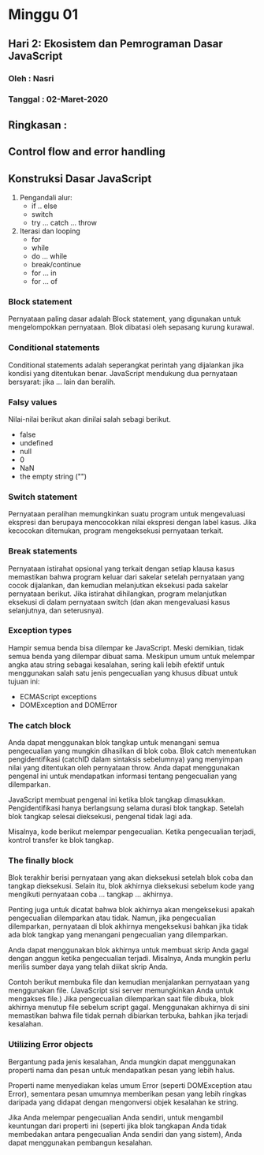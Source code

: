 # Minggu 01

## Hari 2: Ekosistem dan Pemrograman Dasar JavaScript

### Oleh : Nasri

### Tanggal : 02-Maret-2020

## Ringkasan :
## Control flow and error handling

## Konstruksi Dasar JavaScript
  1. Pengandali alur:
      * if .. else
      * switch
      * try ... catch ... throw
  2. Iterasi dan looping
      * for
      * while
      * do ... while
      * break/continue
      * for ... in
      * for ... of
      
### Block statement
Pernyataan paling dasar adalah Block statement, yang digunakan untuk mengelompokkan pernyataan. Blok dibatasi oleh sepasang kurung kurawal.

### Conditional statements
Conditional statements adalah seperangkat perintah yang dijalankan jika kondisi yang ditentukan benar. JavaScript mendukung dua pernyataan bersyarat: jika ... lain dan beralih.

### Falsy values
Nilai-nilai berikut akan dinilai salah sebagi berikut.
* false
* undefined
* null
* 0
* NaN
* the empty string ("")

### Switch statement
Pernyataan peralihan memungkinkan suatu program untuk mengevaluasi ekspresi dan berupaya mencocokkan nilai ekspresi dengan label kasus. Jika kecocokan ditemukan, program mengeksekusi pernyataan terkait.

### Break statements
Pernyataan istirahat opsional yang terkait dengan setiap klausa kasus memastikan bahwa program keluar dari sakelar setelah pernyataan yang cocok dijalankan, dan kemudian melanjutkan eksekusi pada sakelar pernyataan berikut. Jika istirahat dihilangkan, program melanjutkan eksekusi di dalam pernyataan switch (dan akan mengevaluasi kasus selanjutnya, dan seterusnya).

### Exception types
Hampir semua benda bisa dilempar ke JavaScript. Meski demikian, tidak semua benda yang dilempar dibuat sama. Meskipun umum untuk melempar angka atau string sebagai kesalahan, sering kali lebih efektif untuk menggunakan salah satu jenis pengecualian yang khusus dibuat untuk tujuan ini:
* ECMAScript exceptions
* DOMException and DOMError

### The catch block
Anda dapat menggunakan blok tangkap untuk menangani semua pengecualian yang mungkin dihasilkan di blok coba.
Blok catch menentukan pengidentifikasi (catchID dalam sintaksis sebelumnya) yang menyimpan nilai yang ditentukan oleh pernyataan throw. Anda dapat menggunakan pengenal ini untuk mendapatkan informasi tentang pengecualian yang dilemparkan.

JavaScript membuat pengenal ini ketika blok tangkap dimasukkan. Pengidentifikasi hanya berlangsung selama durasi blok tangkap. Setelah blok tangkap selesai dieksekusi, pengenal tidak lagi ada.

Misalnya, kode berikut melempar pengecualian. Ketika pengecualian terjadi, kontrol transfer ke blok tangkap.

### The finally block
Blok terakhir berisi pernyataan yang akan dieksekusi setelah blok coba dan tangkap dieksekusi. Selain itu, blok akhirnya dieksekusi sebelum kode yang mengikuti pernyataan coba ... tangkap ... akhirnya.

Penting juga untuk dicatat bahwa blok akhirnya akan mengeksekusi apakah pengecualian dilemparkan atau tidak. Namun, jika pengecualian dilemparkan, pernyataan di blok akhirnya mengeksekusi bahkan jika tidak ada blok tangkap yang menangani pengecualian yang dilemparkan.

Anda dapat menggunakan blok akhirnya untuk membuat skrip Anda gagal dengan anggun ketika pengecualian terjadi. Misalnya, Anda mungkin perlu merilis sumber daya yang telah diikat skrip Anda.

Contoh berikut membuka file dan kemudian menjalankan pernyataan yang menggunakan file. (JavaScript sisi server memungkinkan Anda untuk mengakses file.) Jika pengecualian dilemparkan saat file dibuka, blok akhirnya menutup file sebelum script gagal. Menggunakan akhirnya di sini memastikan bahwa file tidak pernah dibiarkan terbuka, bahkan jika terjadi kesalahan.

### Utilizing Error objects
Bergantung pada jenis kesalahan, Anda mungkin dapat menggunakan properti nama dan pesan untuk mendapatkan pesan yang lebih halus.

Properti name menyediakan kelas umum Error (seperti DOMException atau Error), sementara pesan umumnya memberikan pesan yang lebih ringkas daripada yang didapat dengan mengonversi objek kesalahan ke string.

Jika Anda melempar pengecualian Anda sendiri, untuk mengambil keuntungan dari properti ini (seperti jika blok tangkapan Anda tidak membedakan antara pengecualian Anda sendiri dan yang sistem), Anda dapat menggunakan pembangun kesalahan.
